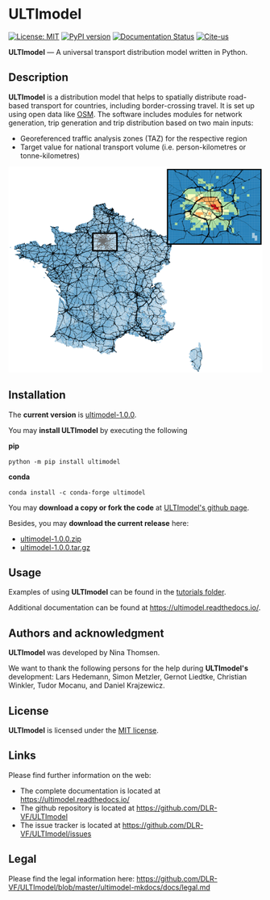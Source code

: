 # ULTImodel

[![License: MIT](https://img.shields.io/badge/License-MIT-green.svg)](https://github.com/DLR-VF/ULTImodel/blob/master/LICENSE)
[![PyPI version](https://badge.fury.io/py/ultimodel.svg)](https://pypi.python.org/pypi/ultimodel)
[![Documentation Status](https://readthedocs.org/projects/ultimodel/badge/?version=latest)](https://ultimodel.readthedocs.io/en/latest/?badge=latest)
[![Cite-us](https://img.shields.io/badge/doi-10.5281%2Fzenodo.7817425-blue)](https://doi.org/10.5281/zenodo.7817425)
 
**ULTImodel** &mdash; A universal transport distribution model written in Python.

## Description
**ULTImodel** is a distribution model that helps to spatially distribute road-based transport for countries, including border-crossing travel. It is set up using open data like [OSM](https://openstreetmap.org).
The software includes modules for network generation, trip generation and trip distribution based on two main inputs:

* Georeferenced traffic analysis zones (TAZ) for the respective region
* Target value for national transport volume (i.e. person-kilometres or tonne-kilometres)

![Prim_Sec](ultimodel-mkdocs/docs/images/readme_visual_fr.png "Results of distribution and secondary model")

## Installation

The __current version__ is [ultimodel-1.0.0](https://github.com/DLR-VF/ULTImodel/releases/tag/1.0.0).

You may __install ULTImodel__ by executing the following

__pip__
```console
python -m pip install ultimodel
```
__conda__
```console
conda install -c conda-forge ultimodel
```

You may __download a copy or fork the code__ at [ULTImodel&apos;s github page](link-to-github).

Besides, you may __download the current release__ here:

* [ultimodel-1.0.0.zip](https://github.com/DLR-VF/ULTImodel/archive/refs/tags/1.0.0.zip)
* [ultimodel-1.0.0.tar.gz](https://github.com/DLR-VF/ULTImodel/archive/refs/tags/1.0.0.tar.gz)


## Usage
Examples of using **ULTImodel** can be found in the [tutorials folder](https://github.com/DLR-VF/ULTImodel/blob/master/tutorial/).

Additional documentation can be found at <https://ultimodel.readthedocs.io/>.


## Authors and acknowledgment
**ULTImodel** was developed by Nina Thomsen.

We want to thank the following persons for the help during **ULTImodel's** development: Lars Hedemann, Simon Metzler, Gernot Liedtke, Christian Winkler, Tudor Mocanu, and Daniel Krajzewicz.

## License
**ULTImodel** is licensed under the [MIT license](https://github.com/DLR-VF/ULTImodel/blob/master/LICENSE).

## Links
Please find further information on the web:

* The complete documentation is located at <https://ultimodel.readthedocs.io/>
* The github repository is located at <https://github.com/DLR-VF/ULTImodel>
* The issue tracker is located at <https://github.com/DLR-VF/ULTImodel/issues>

## Legal

Please find the legal information here: <https://github.com/DLR-VF/ULTImodel/blob/master/ultimodel-mkdocs/docs/legal.md>



